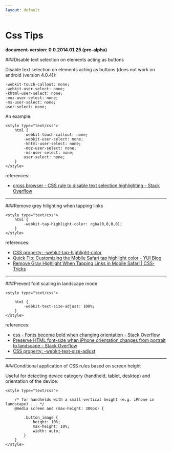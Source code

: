 ```yaml
---
layout: default
---
```


Css Tips
====
**document-version:  0.0.2014.01.25 (pre-alpha)**  


###Disable text selection on elements acting as buttons

Disable text selection on elements acting as buttons (does not work on android (version 4.0.4)):

	-webkit-touch-callout: none;
	-webkit-user-select: none;
	-khtml-user-select: none;
	-moz-user-select: none;
	-ms-user-select: none;
	user-select: none;


An example: 

	<style type="text/css">
		html {
			-webkit-touch-callout: none;
			-webkit-user-select: none;
			-khtml-user-select: none;
			-moz-user-select: none;
			-ms-user-select: none;
			user-select: none;
		}
	</style>


references:

* [cross browser - CSS rule to disable text selection highlighting - Stack Overflow](http://stackoverflow.com/questions/826782/css-rule-to-disable-text-selection-highlighting)

----
###Remove grey hilighting when tapping links


	<style type="text/css">
		html {
			-webkit-tap-highlight-color: rgba(0,0,0,0);
		}
	</style>


references:

* [CSS property: -webkit-tap-highlight-color](http://css-infos.net/property/-webkit-tap-highlight-color)
* [Quick Tip: Customizing the Mobile Safari tap highlight color - YUI Blog](http://www.yuiblog.com/blog/2010/10/01/quick-tip-customizing-the-mobile-safari-tap-highlight-color/)
* [Remove Gray Highlight When Tapping Links in Mobile Safari | CSS-Tricks](http://css-tricks.com/snippets/css/remove-gray-highlight-when-tapping-links-in-mobile-safari/)

----
###Prevent font scaling in landscape mode


	<style type="text/css">

		html {
			-webkit-text-size-adjust: 100%;
		}
	</style>

references:

* [css - Fonts become bold when changing orientation - Stack Overflow](http://stackoverflow.com/questions/10775895/fonts-become-bold-when-changing-orientation)
* [Preserve HTML font-size when iPhone orientation changes from portrait to landscape - Stack Overflow](http://stackoverflow.com/questions/2710764/preserve-html-font-size-when-iphone-orientation-changes-from-portrait-to-landsca)
* [CSS property: -webkit-text-size-adjust](http://css-infos.net/property/-webkit-text-size-adjust)

----
###Conditional application of CSS rules based on screen height

Useful for detecting device category (handheld, tablet, desktop) and orientation of the device:

    <style type="text/css">

        /* for handhelds with a small vertical height (e.g. iPhone in landscape) ... */
        @media screen and (max-height: 300px) {

            .button_image {
                height: 10%;
                max-height: 10%;
                width: auto;
            }
        }
    </style>
